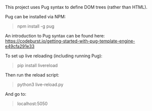 This project uses Pug syntax to define DOM trees (rather than HTML).

Pug can be installed via NPM:
> npm install -g pug

An introduction to Pug syntax can be found here:
https://codeburst.io/getting-started-with-pug-template-engine-e49cfa291e33

To set up live reloading (including running Pug):
> pip install livereload

Then run the reload script:
> python3 live-reload.py

And go to:
> localhost:5050